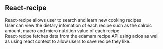 ## React-recipe

React-recipe allows user to search and learn new cooking recipes<br />
User can view the dietary infomation of each recipe such as the calroic amount, macro and micro nutrition value of each recipe.<br />
React-recipe fetches data from the edamam recipe API using axios as well as using react context to allow users to save recipe they like. 

